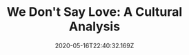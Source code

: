 ---
title: "We Don't Say Love: A Cultural Analysis"
date: "2020-05-16T22:40:32.169Z"
template: "post"
draft: false
slug: "we-don't-say-love"
category: "Poetry"
tags:
  - "Poetry"
  - "Blank Verse"
description: "A blank verse poem and discussion on filial piety in Chinese culture."
---